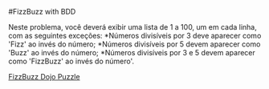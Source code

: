 #FizzBuzz with BDD

Neste problema, você deverá exibir uma lista de 1 a 100, um em cada linha, com as seguintes exceções:
*Números divisíveis por 3 deve aparecer como 'Fizz' ao invés do número;
*Números divisíveis por 5 devem aparecer como 'Buzz' ao invés do número;
*Números divisíveis por 3 e 5 devem aparecer como 'FizzBuzz' ao invés do número'.

[FizzBuzz Dojo Puzzle](http://dojopuzzles.com/problemas/exibe/fizzbuzz/ "FizzBuzz Dojo Puzzle")

